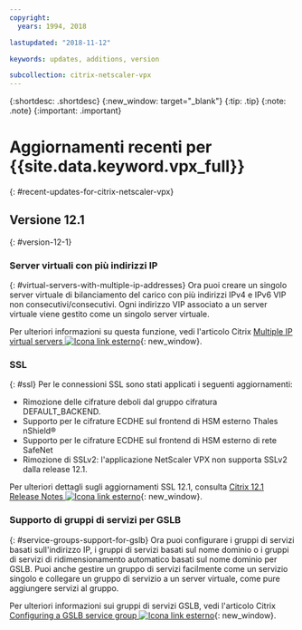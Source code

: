 ```yaml
---
copyright:
  years: 1994, 2018

lastupdated: "2018-11-12"

keywords: updates, additions, version

subcollection: citrix-netscaler-vpx
---
```


{:shortdesc: .shortdesc}
{:new_window: target="_blank"}
{:tip: .tip}
{:note: .note}
{:important: .important}

# Aggiornamenti recenti per {{site.data.keyword.vpx_full}}
{: #recent-updates-for-citrix-netscaler-vpx}

## Versione 12.1
{: #version-12-1}

### Server virtuali con più indirizzi IP
{: #virtual-servers-with-multiple-ip-addresses}
Ora puoi creare un singolo server virtuale di bilanciamento del carico con più indirizzi IPv4 e IPv6 VIP non consecutivi/consecutivi. Ogni indirizzo VIP associato a un server virtuale viene gestito come un singolo server virtuale.

Per ulteriori informazioni su questa funzione, vedi l'articolo Citrix [Multiple IP virtual servers ![Icona link esterno](../../icons/launch-glyph.svg "Icona link esterno")](https://docs.citrix.com/en-us/netscaler/12-1/load-balancing/load-balancing-customizing/multi-ip-virtual-servers.html){: new_window}.

### SSL
{: #ssl}
Per le connessioni SSL sono stati applicati i seguenti aggiornamenti:

* Rimozione delle cifrature deboli dal gruppo cifratura DEFAULT_BACKEND.
* Supporto per le cifrature ECDHE sul frontend di HSM esterno Thales nShield®
* Supporto per le cifrature ECDHE sul frontend di HSM esterno di rete SafeNet
* Rimozione di SSLv2: l'applicazione NetScaler VPX non supporta SSLv2 dalla release 12.1.

Per ulteriori dettagli sugli aggiornamenti SSL 12.1,  consulta [Citrix 12.1 Release Notes ![Icona link esterno](../../icons/launch-glyph.svg "Icona link esterno")](https://docs.citrix.com/en-us/netscaler/12-1/downloads/release-notes-12-1-48-13.html){: new_window}.

### Supporto di gruppi di servizi per GSLB
{: #service-groups-support-for-gslb}
Ora puoi configurare i gruppi di servizi basati sull'indirizzo IP, i gruppi di servizi basati sul nome dominio o i gruppi di servizi di ridimensionamento automatico basati sul nome dominio per GSLB. Puoi anche gestire un gruppo di servizi facilmente come un servizio singolo e collegare un gruppo di servizio a un server virtuale, come pure aggiungere servizi al gruppo.

Per ulteriori informazioni sui gruppi di servizi GSLB, vedi l'articolo Citrix [Configuring a GSLB service group ![Icona link esterno](../../icons/launch-glyph.svg "Icona link esterno")](https://docs.citrix.com/en-us/netscaler/12/global-server-load-balancing/configure/configuring-a-gslb-service-group.html){: new_window}.
